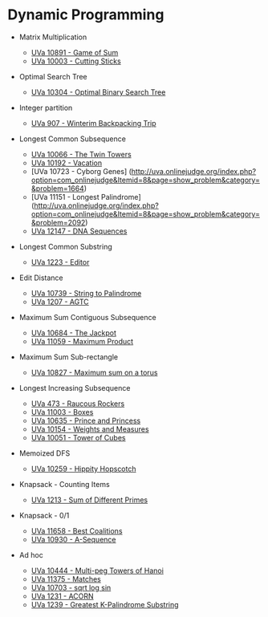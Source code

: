 # Dynamic Programming

* Matrix Multiplication
  * [UVa 10891 - Game of Sum](http://uva.onlinejudge.org/index.php?option=onlinejudge&page=show_problem&problem=1832)
  * [UVa 10003 - Cutting Sticks](http://uva.onlinejudge.org/index.php?option=com_onlinejudge&Itemid=8&page=show_problem&problem=944)

* Optimal Search Tree
  * [UVa 10304 - Optimal Binary Search Tree](http://uva.onlinejudge.org/index.php?option=com_onlinejudge&Itemid=8&page=show_problem&category=&problem=1245)

* Integer partition
  * [UVa 907 - Winterim Backpacking Trip](http://uva.onlinejudge.org/index.php?option=onlinejudge&Itemid=99999999&page=show_problem&category=&problem=848)
  
* Longest Common Subsequence  
  * [UVa 10066 - The Twin Towers](http://uva.onlinejudge.org/index.php?option=com_onlinejudge&Itemid=8&page=show_problem&category=&problem=1007)
  * [UVa 10192 - Vacation](http://uva.onlinejudge.org/index.php?option=onlinejudge&Itemid=99999999&page=show_problem&category=&problem=1133)
  * [UVa 10723 - Cyborg Genes] (http://uva.onlinejudge.org/index.php?option=com_onlinejudge&Itemid=8&page=show_problem&category=&problem=1664)
  * [UVa 11151 - Longest Palindrome] (http://uva.onlinejudge.org/index.php?option=com_onlinejudge&Itemid=8&page=show_problem&category=&problem=2092)
  * [UVa 12147 - DNA Sequences](http://uva.onlinejudge.org/index.php?option=com_onlinejudge&Itemid=8&page=show_problem&category=24&problem=3299)

* Longest Common Substring
  * [UVa 1223 - Editor](http://uva.onlinejudge.org/index.php?option=com_onlinejudge&Itemid=8&page=show_problem&category=24&problem=3664)

* Edit Distance
  * [UVa 10739 - String to Palindrome](http://uva.onlinejudge.org/index.php?option=onlinejudge&Itemid=99999999&page=show_problem&category=&problem=1680)
  * [UVa 1207 - AGTC](http://uva.onlinejudge.org/index.php?option=com_onlinejudge&Itemid=8&category=247&page=show_problem&problem=3648)
  
* Maximum Sum Contiguous Subsequence
  * [UVa 10684 - The Jackpot](http://uva.onlinejudge.org/index.php?option=onlinejudge&Itemid=99999999&page=show_problem&category=&problem=1625)
  * [UVa 11059 - Maximum Product](http://uva.onlinejudge.org/index.php?option=onlinejudge&Itemid=99999999&page=show_problem&category=&problem=2000)
  
* Maximum Sum Sub-rectangle
  * [UVa 10827 - Maximum sum on a torus](http://uva.onlinejudge.org/index.php?option=com_onlinejudge&Itemid=8&page=show_problem&category=24&problem=1768)
  
* Longest Increasing Subsequence
  * [UVa 473 - Raucous Rockers](http://uva.onlinejudge.org/index.php?option=com_onlinejudge&Itemid=8&page=show_problem&category=&problem=414)
  * [UVa 11003 - Boxes](http://uva.onlinejudge.org/index.php?option=onlinejudge&Itemid=99999999&page=show_problem&category=&problem=1944)
  * [UVa 10635 - Prince and Princess](http://uva.onlinejudge.org/index.php?option=onlinejudge&Itemid=99999999&page=show_problem&category=&problem=1576)
  * [UVa 10154 - Weights and Measures](http://uva.onlinejudge.org/index.php?option=com_onlinejudge&Itemid=8&page=show_problem&category=&problem=1095)
  * [UVa 10051 - Tower of Cubes](http://uva.onlinejudge.org/index.php?option=com_onlinejudge&Itemid=8&page=show_problem&category=24&problem=992)

* Memoized DFS
  * [UVa 10259 - Hippity Hopscotch](http://uva.onlinejudge.org/index.php?option=onlinejudge&Itemid=99999999&page=show_problem&category=&problem=1200)
  
* Knapsack - Counting Items
  * [UVa 1213 - Sum of Different Primes](http://uva.onlinejudge.org/index.php?option=com_onlinejudge&Itemid=8&category=247&page=show_problem&problem=3654)

* Knapsack - 0/1
  * [UVa 11658 - Best Coalitions](http://uva.onlinejudge.org/index.php?option=com_onlinejudge&Itemid=8&page=show_problem&category=&problem=2705)
  * [UVa 10930 - A-Sequence](http://uva.onlinejudge.org/index.php?option=com_onlinejudge&Itemid=8&page=show_problem&category=24&problem=1871)
  
* Ad hoc
  * [UVa 10444 - Multi-peg Towers of Hanoi](http://uva.onlinejudge.org/index.php?option=onlinejudge&Itemid=99999999&page=show_problem&category=&problem=1385)
  * [UVa 11375 - Matches](http://uva.onlinejudge.org/index.php?option=onlinejudge&Itemid=99999999&page=show_problem&category=&problem=2370)
  * [UVa 10703 - sqrt log sin](http://uva.onlinejudge.org/index.php?option=com_onlinejudge&Itemid=8&page=show_problem&category=24&problem=2750)
  * [UVa 1231 - ACORN](http://uva.onlinejudge.org/index.php?option=com_onlinejudge&Itemid=8&page=show_problem&category=24&problem=3672)
  * [UVa 1239 - Greatest K-Palindrome Substring](http://uva.onlinejudge.org/index.php?option=com_onlinejudge&Itemid=8&page=show_problem&category=24&problem=3680)
  
